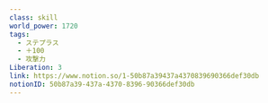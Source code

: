 ```yaml
---
class: skill
world_power: 1720
tags:
  - ステプラス
  - ＋100
  - 攻撃力
Liberation: 3
link: https://www.notion.so/1-50b87a39437a4370839690366def30db
notionID: 50b87a39-437a-4370-8396-90366def30db
---
```

